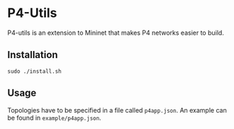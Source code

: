 # P4-Utils

P4-utils is an extension to Mininet that makes P4 networks easier to build.

## Installation
`sudo ./install.sh`

## Usage
Topologies have to be specified in a file called `p4app.json`. An example can be found in `example/p4app.json`.
